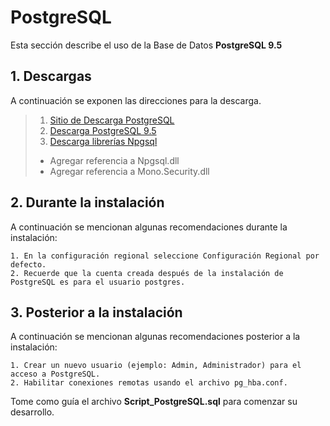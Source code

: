 # PostgreSQL

Esta sección describe el uso de la Base de Datos **PostgreSQL 9.5**

## 1. Descargas

A continuación se exponen las direcciones para la descarga.

> 1. [Sitio de Descarga PostgreSQL](https://www.postgresql.org/download/)
> 2. [Descarga PostgreSQL 9.5](https://get.enterprisedb.com/postgresql/postgresql-9.5.14-2-windows-x64.exe)
> 3. [Descarga librerías Npgsql](https://github.com/npgsql/npgsql/releases/download/v2.1.0/Npgsql-2.1.0-net45.zip)
> 	* Agregar referencia a Npgsql.dll
> 	* Agregar referencia a Mono.Security.dll

## 2. Durante la instalación

A continuación se mencionan algunas recomendaciones durante la instalación:

```
1. En la configuración regional seleccione Configuración Regional por defecto.
2. Recuerde que la cuenta creada después de la instalación de PostgreSQL es para el usuario postgres.
```

## 3. Posterior a la instalación

A continuación se mencionan algunas recomendaciones posterior a la instalación:

```
1. Crear un nuevo usuario (ejemplo: Admin, Administrador) para el acceso a PostgreSQL.
2. Habilitar conexiones remotas usando el archivo pg_hba.conf.
```

Tome como guía el archivo **Script_PostgreSQL.sql** para comenzar su desarrollo.